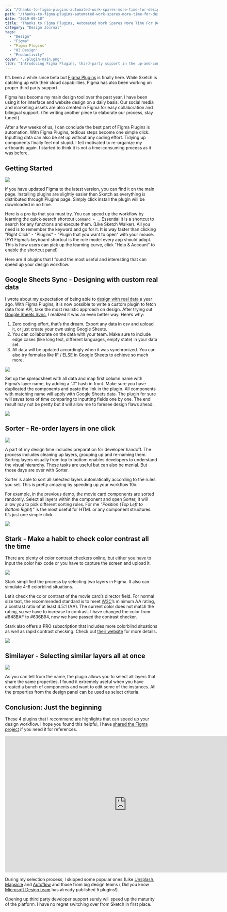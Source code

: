 ```yaml
---
id: "/thanks-to-figma-plugins-automated-work-spares-more-time-for-design"
path: "/thanks-to-figma-plugins-automated-work-spares-more-time-for-design"
date: "2019-09-18"
title: "Thanks to Figma Plugins, Automated Work Spares More Time For Design"
category: "Design Journal"
tags: 
  - "Design"
  - "Figma"
  - “Figma Plugins"
  - "UI Design"
  - "Productivity"
cover: "./plugin-main.png"
tldr: "Introducing Figma Plugins, third-party support in the up-and-coming interface and prototype design tool can speed up your design workflow."
---
```


It’s been a while since beta but [Figma Plugins](https://www.figma.com/c) is finally here. While Sketch is catching up with their cloud capabilities, Figma has also been working on proper third party support.

Figma has become my main design tool over the past year. I have been using it for interface and website design on a daily basis. Our social media and marketing assets are also created in Figma for easy collaboration and bilingual support. (I’m writing another piece to elaborate our process, stay tuned.) 

After a few weeks of us, I can conclude the best part of Figma Plugins is automation. With Figma Plugins, tedious steps become one simple click. Inputting data can also be set up without any coding effort. Tidying up components finally feel not stupid.  I felt motivated to re-organize my artboards again. I started to think it is not a time-consuming process as it was before.

## Getting Started

![](./plugin-main.png)

If you have updated Figma to the latest version, you can find it on the main page. Installing plugins are slightly easier than Sketch as everything is distributed through Plugins page. Simply click install the plugin will be downloaded in no time.

Here is a pro tip that you must try. You can speed up the workflow by learning the quick-search shortcut `Command + .`. Essential it is a shortcut to search for any functions and execute them. (Like Sketch Walker). All you need is to remember the keyword and go for it. It is way faster than clicking "Right Click” - "Plugins” - "Plugin that you want to open” with your mouse. (FYI Figma’s keyboard shortcut is the role model every app should adopt. This is how users can pick up the learning curve, click "Help & Account” to enable the shortcut panel)

Here are 4 plugins that I found the most useful and interesting that can speed up your design workflow.


## Google Sheets Sync - Designing with custom real data 
I wrote about my expectation of being able to [design with real data ](http://desktopofsamuel.com/design-with-real-data) a year ago. 
With Figma Plugins, it is now possible to write a custom plugin to fetch data from API, take the most realistic approach on design. After trying out  [Google Sheets Sync](https://www.figma.com/c/plugin/735770583268406934/Google-sheets-sync), I realized it was an even better way. Here’s why:

1. Zero coding effort, that’s the dream. Export any data in csv and upload it, or just create your own using Google Sheets.
2. You can collaborate on the data with your team. Make sure to include edge cases (like long text, different languages, empty state) in your data set.
3. All data will be updated accordingly when it was synchronized. You can also try formulas like IF / ELSE in Google Sheets to achieve so much more.

![](./google-sheets-sync.png)

Set up the spreadsheet with all data and map first column name with Figma’s layer name, by adding a “#” hash in front. Make sure you have duplicated the components and paste the link in the plugin. All components with matching name will apply with Google Sheets data. The plugin for sure will saves tons of time comparing to inputting fields one by one. The end result may not be pretty but it will allow me to foresee design flaws ahead. 

![](./google-sheets-sync-after.png)


## Sorter - Re-order layers in one click
![](./sorter.png)

A part of my design time includes preparation for developer handoff. The process includes cleaning up layers, grouping up and re-naming them. Sorting layers visually from top to bottom enables developers to understand the visual hierarchy. These tasks are useful but can also be menial. But those days are over with Sorter. 

Sorter is able to sort all selected layers automatically according to the rules you set. This is pretty amazing by speeding up your workflow 10x. 

For example, in the previous demo, the movie card components are sorted randomly. Select all layers within the component and open Sorter, it will allow you to pick different sorting rules. For me _“Position (Top Left to Bottom Right)”_ is the most useful for HTML or any component structures. It’s just one simple click. 

![](./sorter-after.png)


## Stark - Make a habit to check color contrast all the time
There are plenty of color contrast checkers online, but either you have to input the color hex code or you have to capture the screen and upload it. 

![](./stark.png)

Stark simplified the process by selecting two layers in Figma. It also can simulate 4-8 colorblind situations. 

Let’s check the color contrast of the movie card’s director field. For normal size text, the recommended standard is to meet [W3C](https://www.w3.org/TR/WCAG20/)’s minimum AA rating, a contrast ratio of at least 4.5:1 (AA). The current color does not match the rating, so we have to increase to contrast. I have changed the color from #848BAF to #636B94, now we have passed the contrast checker. 

Stark also offers a PRO subscription that includes more colorblind situations as well as rapid contrast checking. Check out [their website](https://getstark.co/pricing/index.html) for more details.

![](./stark-2.png)


## Similayer - Selecting similar layers all at once
![](./similayer.png)

As you can tell from the name, the plugin allows you to select all layers that share the same properties. I found it extremely useful when you have created a bunch of components and want to edit some of the instances. All the properties from the design panel can be used as select criteria.  


## Conclusion: Just the beginning
These 4 plugins that I recommend are highlights that can speed up your design workflow. I hope you found this helpful, I have [shared the Figma project](https://www.figma.com/file/QoxMxPy8PgyYFssbenT7Gx/Demo?node-id=12%3A1) if you need it for references. 

<iframe style="border: none;" width="800" height="450" src="https://www.figma.com/embed?embed_host=share&url=https%3A%2F%2Fwww.figma.com%2Ffile%2FQoxMxPy8PgyYFssbenT7Gx%2FDemo%3Fnode-id%3D15%253A0" allowfullscreen></iframe>

During my selection process, I skipped some popular ones (Like [Unsplash](https://www.figma.com/c/plugin/738454987945972471), [Mapsicle](https://www.figma.com/c/plugin/736458162635847353) and [Autoflow](https://www.figma.com/c/plugin/733902567457592893) and those from big design teams ( Did you know [Microsoft Design team](https://www.figma.com/c/org/588096576863690753) has already published 5 plugins!). 

Opening up third party developer support surely will speed up the maturity of the platform. I have no regret switching over from Sketch in first place. 
